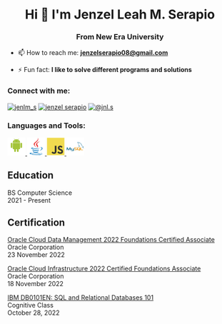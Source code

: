 <h1 align="center">Hi 👋 I'm Jenzel Leah M. Serapio</h1>
<h3 align="center">From New Era University</h3>


- 📫 How to reach me: **jenzelserapio08@gmail.com**

- ⚡ Fun fact: **I like to solve different programs and solutions**

<h3 align="left">Connect with me:</h3>
<p align="left">
<a href="https://twitter.com/jenlm_s" target="blank"><img align="center" src="https://raw.githubusercontent.com/rahuldkjain/github-profile-readme-generator/master/src/images/icons/Social/twitter.svg" alt="jenlm_s" height="30" width="40" /></a>
<a href="https://fb.com/jenzel serapio" target="blank"><img align="center" src="https://raw.githubusercontent.com/rahuldkjain/github-profile-readme-generator/master/src/images/icons/Social/facebook.svg" alt="jenzel serapio" height="30" width="40" /></a>
<a href="https://instagram.com/@jnl.s" target="blank"><img align="center" src="https://raw.githubusercontent.com/rahuldkjain/github-profile-readme-generator/master/src/images/icons/Social/instagram.svg" alt="@jnl.s" height="30" width="40" /></a>
</p>

<h3 align="left">Languages and Tools:</h3>
<p align="left"> <a href="https://developer.android.com" target="_blank" rel="noreferrer"> <img src="https://raw.githubusercontent.com/devicons/devicon/master/icons/android/android-original-wordmark.svg" alt="android" width="40" height="40"/> </a> <a href="https://www.java.com" target="_blank" rel="noreferrer"> <img src="https://raw.githubusercontent.com/devicons/devicon/master/icons/java/java-original.svg" alt="java" width="40" height="40"/> </a> <a href="https://developer.mozilla.org/en-US/docs/Web/JavaScript" target="_blank" rel="noreferrer"> <img src="https://raw.githubusercontent.com/devicons/devicon/master/icons/javascript/javascript-original.svg" alt="javascript" width="40" height="40"/> </a> <a href="https://www.mysql.com/" target="_blank" rel="noreferrer"> <img src="https://raw.githubusercontent.com/devicons/devicon/master/icons/mysql/mysql-original-wordmark.svg" alt="mysql" width="40" height="40"/> </a> </p>


## Education
BS Computer Science  
2021 - Present

## Certification
[Oracle Cloud Data Management 2022 Foundations Certified Associate](https://catalog-education.oracle.com/pls/certview/sharebadge?id=0920037B300FACC9109DE63CAFA114605AD715E672C05150B50B31D165AA9867)  
Oracle Corporation  
23 November 2022  

[Oracle Cloud Infrastructure 2022 Certified Foundations Associate](https://catalog-education.oracle.com/pls/certview/sharebadge?id=A7D8E4A012EC6FAC16D4C2700C4238A7B6131F9D1C6F1519B3C59D9CC4CC35ED)  
Oracle Corporation  
18 November 2022  

[IBM DB0101EN: SQL and Relational Databases 101](https://courses.cognitiveclass.ai/certificates/5ae19970cdca40cca9e1d60bf612c2a5)  
Cognitive Class  
October 28, 2022  






